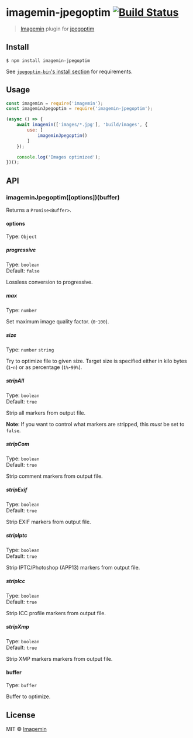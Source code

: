 # imagemin-jpegoptim [![Build Status](https://travis-ci.org/imagemin/imagemin-jpegoptim.svg?branch=master)](https://travis-ci.org/imagemin/imagemin-jpegoptim)

> [Imagemin](https://github.com/imagemin/imagemin) plugin for [jpegoptim](https://github.com/tjko/jpegoptim)


## Install

```
$ npm install imagemin-jpegoptim
```

See [`jpegoptim-bin`'s install section](https://github.com/imagemin/jpegoptim-bin#install) for requirements.


## Usage

```js
const imagemin = require('imagemin');
const imageminJpegoptim = require('imagemin-jpegoptim');

(async () => {
	await imagemin(['images/*.jpg'], 'build/images', {
		use: [
			imageminJpegoptim()
		]
	});

	console.log('Images optimized');
})();
```


## API

### imageminJpegoptim([options])(buffer)

Returns a `Promise<Buffer>`.

#### options

Type: `Object`

##### progressive

Type: `boolean`<br>
Default: `false`

Lossless conversion to progressive.

##### max

Type: `number`

Set maximum image quality factor. (`0`-`100`).

##### size

Type: `number` `string`

Try to optimize file to given size. Target size is specified either in kilo bytes (`1`-`n`) or as percentage (`1%`-`99%`).

##### stripAll

Type: `boolean`<br>
Default: `true`

Strip all markers from output file.

**Note**: If you want to control what markers are stripped, this *must* be set to `false`.

##### stripCom

Type: `boolean`<br>
Default: `true`

Strip comment markers from output file.

##### stripExif

Type: `boolean`<br>
Default: `true`

Strip EXIF markers from output file.

##### stripIptc

Type: `boolean`<br>
Default: `true`

Strip IPTC/Photoshop (APP13) markers from output file.

##### stripIcc

Type: `boolean`<br>
Default: `true`

Strip ICC profile markers from output file.

##### stripXmp

Type: `boolean`<br>
Default: `true`

Strip XMP markers markers from output file.


#### buffer

Type: `buffer`

Buffer to optimize.


## License

MIT © [Imagemin](https://github.com/imagemin)
